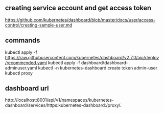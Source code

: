 ## creating service account and get access token
https://github.com/kubernetes/dashboard/blob/master/docs/user/access-control/creating-sample-user.md

## commands
kubectl apply -f https://raw.githubusercontent.com/kubernetes/dashboard/v2.7.0/aio/deploy/recommended.yaml
kubectl apply -f dashboard\dashboard-adminuser.yaml
kubectl -n kubernetes-dashboard create token admin-user
kubectl proxy

## dashboard url
http://localhost:8001/api/v1/namespaces/kubernetes-dashboard/services/https:kubernetes-dashboard:/proxy/.